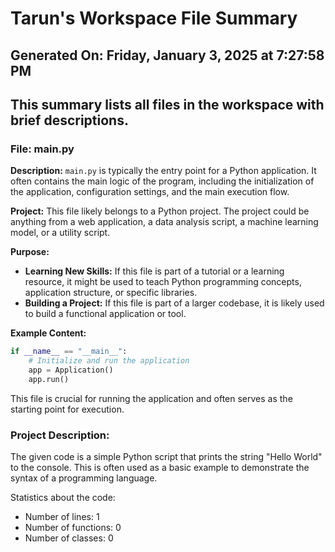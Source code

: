 # Tarun's Workspace File Summary
## Generated On: Friday, January 3, 2025 at 7:27:58 PM
This summary lists all files in the workspace with brief descriptions.
---
### File: main.py

**Description:**
`main.py` is typically the entry point for a Python application. It often contains the main logic of the program, including the initialization of the application, configuration settings, and the main execution flow.

**Project:**
This file likely belongs to a Python project. The project could be anything from a web application, a data analysis script, a machine learning model, or a utility script.

**Purpose:**
- **Learning New Skills:** If this file is part of a tutorial or a learning resource, it might be used to teach Python programming concepts, application structure, or specific libraries.
- **Building a Project:** If this file is part of a larger codebase, it is likely used to build a functional application or tool.

**Example Content:**
```python
if __name__ == "__main__":
    # Initialize and run the application
    app = Application()
    app.run()
```

This file is crucial for running the application and often serves as the starting point for execution. 
### Project Description:
 The given code is a simple Python script that prints the string "Hello World" to the console. This is often used as a basic example to demonstrate the syntax of a programming language.

Statistics about the code:
- Number of lines: 1
- Number of functions: 0
- Number of classes: 0
